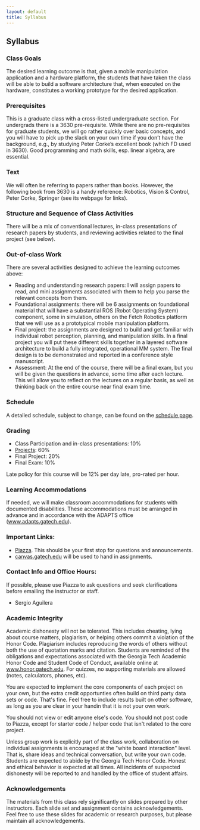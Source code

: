 ```yaml
---
layout: default
title: Syllabus
---
```


## Syllabus

### Class Goals
The desired learning outcome is that, given a mobile manipulation application and a hardware platform, the students that have taken the class will be able to build a software architecture that, when executed on the hardware, constitutes a working prototype for the desired application.

### Prerequisites
This is a graduate class with a cross-listed undergraduate section. For undergrads there is a 3630 pre-requisite. While there are no pre-requisites for graduate students, we will go rather quickly over basic concepts, and you will have to pick up the slack on your own time if you don’t have the background, e.g., by studying Peter Corke’s excellent book (which FD used in 3630). Good programming and math skills, esp. linear algebra, are essential.

### Text
We will often be referring to papers rather than books. However, the following book from 3630 is a handy reference: Robotics, Vision & Control, Peter Corke, Springer (see its webpage for links).

### Structure and Sequence of Class Activities
There will be a mix of conventional lectures, in-class presentations of research papers by students, and reviewing activities related to the final project (see below).

### Out-of-class Work
There are several activities designed to achieve the learning outcomes above:
* Reading and understanding research papers: I will assign papers to read, and mini assignments associated with them to help you parse the relevant concepts from them.
* Foundational assignments: there will be 6 assignments on foundational material that will have a substantial ROS (Robot Operating System) component, some in simulation, others on the Fetch Robotics platform that we will use as a prototypical mobile manipulation platform.
* Final project: the assignments are designed to build and get familiar with individual robot perception, planning, and manipulation skills. In a final project you will put these different skills together in a layered software architecture to build a fully integrated, operational MM system. The final design is to be demonstrated and reported in a conference style manuscript.
* Assessment: At the end of the course, there will be a final exam, but you will be given the questions in advance, some time after each lecture. This will allow you to reflect on the lectures on a regular basis, as well as thinking back on the entire course near final exam time.

### Schedule
A detailed schedule, subject to change, can be found on the [schedule page](schedule.md).

### Grading
* Class Participation and in-class presentations: 10%
* [Projects](projects.md): 60%
* Final Project: 20%
* Final Exam: 10%

Late policy for this course will be 12% per day late, pro-rated per hour.

### Learning Accommodations
If needed, we will make classroom accommodations for students with documented disabilities. These accommodations must be arranged in advance and in accordance with the ADAPTS office (www.adapts.gatech.edu).

### Important Links:
* [Piazza](https://piazza.com/class/k4cz17x06xx788). This should be your first stop for questions and announcements.
* [canvas.gatech.edu](https://canvas.gatech.edu/) will be used to hand in assignments.

### Contact Info and Office Hours:
If possible, please use Piazza to ask questions and seek clarifications before emailing the instructor or staff.
* Sergio Aguilera

### Academic Integrity
Academic dishonesty will not be tolerated. This includes cheating, lying about course matters, plagiarism, or helping others commit a violation of the Honor Code. Plagiarism includes reproducing the words of others without both the use of quotation marks and citation. Students are reminded of the obligations and expectations associated with the Georgia Tech Academic Honor Code and Student Code of Conduct, available online at www.honor.gatech.edu. For quizzes, no supporting materials are allowed (notes, calculators, phones, etc).

You are expected to implement the core components of each project on your own, but the extra credit opportunties often build on third party data sets or code. That's fine. Feel free to include results built on other software, as long as you are clear in your handin that it is not your own work.

You should not view or edit anyone else's code. You should not post code to Piazza, except for starter code / helper code that isn't related to the core project.

Unless group work is explicitly part of the class work, collaboration on individual assignments is encouraged at the "white board interaction" level. That is, share ideas and technical conversation, but write your own code. Students are expected to abide by the Georgia Tech Honor Code. Honest and ethical behavior is expected at all times. All incidents of suspected dishonesty will be reported to and handled by the office of student affairs.

### Acknowledgements
The materials from this class rely significantly on slides prepared by other instructors. Each slide set and assignment contains acknowledgements. Feel free to use these slides for academic or research purposes, but please maintain all acknowledgements.
